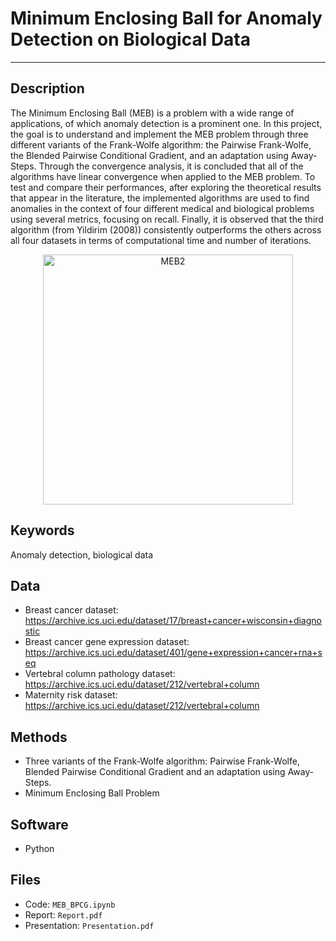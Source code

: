 # Minimum Enclosing Ball for Anomaly Detection on Biological Data
---

##  Description 
The Minimum Enclosing Ball (MEB) is a problem with a wide range of applications, of which anomaly detection is a prominent one. In this project, the goal is to understand and implement the MEB problem through three different variants of the Frank-Wolfe algorithm: the Pairwise Frank-Wolfe, the Blended Pairwise Conditional Gradient, and an adaptation using Away-Steps. Through the convergence analysis, it is concluded that all of the algorithms have linear convergence when applied to the MEB problem. To test and compare their performances, after exploring the theoretical results that appear in the literature, the implemented algorithms are used to find anomalies in the context of four different medical and biological problems using several metrics, focusing on recall. Finally, it is observed that the third algorithm (from Yildirim (2008)) consistently outperforms the others across all four datasets in terms of computational time and number of iterations.

<p align="center">
<img src="https://github.com/alecruces/MEBMedBio/assets/67338986/87be068b-c18d-4b52-a352-9a95c50bcf2a" alt="MEB2" style="width:400px;height:auto;"/>
</p>

##  Keywords
 Anomaly detection, biological data
 
##  Data
* Breast cancer dataset: https://archive.ics.uci.edu/dataset/17/breast+cancer+wisconsin+diagnostic
* Breast cancer gene expression dataset: https://archive.ics.uci.edu/dataset/401/gene+expression+cancer+rna+seq
* Vertebral column pathology dataset: https://archive.ics.uci.edu/dataset/212/vertebral+column
* Maternity risk dataset: https://archive.ics.uci.edu/dataset/212/vertebral+column

## Methods
* Three variants of the Frank-Wolfe algorithm: Pairwise Frank-Wolfe, Blended Pairwise Conditional Gradient and an adaptation using Away-Steps.
* Minimum Enclosing Ball Problem

## Software 
* Python
  
## Files  
* Code: `MEB_BPCG.ipynb`
* Report: `Report.pdf`
* Presentation: `Presentation.pdf`

